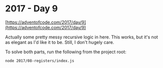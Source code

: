 # 2017 - Day 9

[https://adventofcode.com/2017/day/9](https://adventofcode.com/2017/day/9)

Actually some pretty messy recursive logic in here. This works, but it's
not as elegant as I'd like it to be. Still, I don't hugely care.

To solve both parts, run the following from the project root:

```sh
node 2017/08-registers/index.js
```
